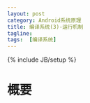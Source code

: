 ```yaml
---
layout: post
category: Android系统原理
title: 编译系统(3)-运行机制
tagline: 
tags:  [编译系统]
---
```

{% include JB/setup %}

# 概要

